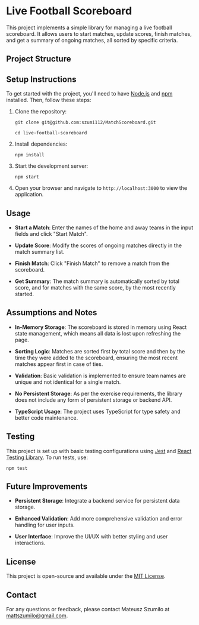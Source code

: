 # Live Football Scoreboard

This project implements a simple library for managing a live football scoreboard. It allows users to start matches, update scores, finish matches, and get a summary of ongoing matches, all sorted by specific criteria.

## Project Structure

## Setup Instructions

To get started with the project, you'll need to have [Node.js](https://nodejs.org/) and [npm](https://www.npmjs.com/) installed. Then, follow these steps:

1. Clone the repository:

   ```
   git clone git@github.com:szumi112/MatchScoreboard.git
   ```

   ```
   cd live-football-scoreboard
   ```

2. Install dependencies:

   ```
   npm install
   ```

3. Start the development server:

   ```
   npm start
   ```

4. Open your browser and navigate to `http://localhost:3000` to view the application.

## Usage

- **Start a Match**: Enter the names of the home and away teams in the input fields and click \"Start Match\".

- **Update Score**: Modify the scores of ongoing matches directly in the match summary list.

- **Finish Match**: Click \"Finish Match\" to remove a match from the scoreboard.

- **Get Summary**: The match summary is automatically sorted by total score, and for matches with the same score, by the most recently started.

## Assumptions and Notes

- **In-Memory Storage**: The scoreboard is stored in memory using React state management, which means all data is lost upon refreshing the page.

- **Sorting Logic**: Matches are sorted first by total score and then by the time they were added to the scoreboard, ensuring the most recent matches appear first in case of ties.

- **Validation**: Basic validation is implemented to ensure team names are unique and not identical for a single match.

- **No Persistent Storage**: As per the exercise requirements, the library does not include any form of persistent storage or backend API.

- **TypeScript Usage**: The project uses TypeScript for type safety and better code maintenance.

## Testing

This project is set up with basic testing configurations using [Jest](https://jestjs.io/) and [React Testing Library](https://testing-library.com/docs/react-testing-library/intro/). To run tests, use:

```
npm test
```

## Future Improvements

- **Persistent Storage**: Integrate a backend service for persistent data storage.

- **Enhanced Validation**: Add more comprehensive validation and error handling for user inputs.

- **User Interface**: Improve the UI/UX with better styling and user interactions.

## License

This project is open-source and available under the [MIT License](LICENSE).

## Contact

For any questions or feedback, please contact Mateusz Szumiło at mattszumilo@gmail.com.
